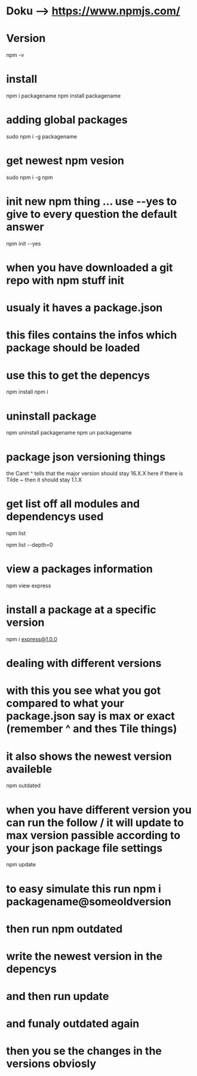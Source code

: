 # Doku --> https://www.npmjs.com/

# Version
npm -v

# install
npm i packagename
npm install packagename

# adding global packages
sudo npm i -g packagename

# get newest npm vesion
sudo npm i -g npm

# init new npm thing ... use --yes to give to every question the default answer
npm init --yes



# when you have downloaded a git repo with npm stuff init
# usualy it haves a package.json
# this files contains the infos which package should be loaded
# use this to get the depencys
npm install
npm i

# uninstall package
npm uninstall packagename
npm un packagename



# package json versioning things
the Caret ^ tells that the major version should stay 16.X.X here
if there is Tilde ~ then it should stay 1.1.X



# get list off all modules and dependencys used
npm list

npm list --depth=0

# view a packages information
npm view express


# install a package at a specific version
npm i express@1.0.0


# dealing with different versions

# with this you see what you got compared to what your package.json say is max or exact (remember ^ and thes Tile things)
# it also shows the newest version availeble
npm outdated

# when you have different version you can run the follow / it will update to max version passible according to your json package file settings
npm update

# to easy simulate this run npm i packagename@someoldversion
# then run npm outdated
# write the newest version in the depencys
# and then run update
# and funaly outdated again
# then you se the changes in the versions obviosly